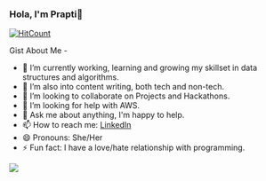 ### Hola, I'm Prapti👋

[![HitCount](http://hits.dwyl.com/praptidevgun25/praptidevgun25.svg)](http://hits.dwyl.com/praptidevgun25/praptidevgun25)

Gist About Me -
- 🔭 I’m currently working, learning and growing my skillset in data structures and algorithms.
- 🌱 I’m also into content writing, both tech and non-tech.
- 👯 I’m looking to collaborate on Projects and Hackathons.
- 🤔 I’m looking for help with AWS.
- 💬 Ask me about anything, I'm happy to help.
- 📫 How to reach me: [LinkedIn](https://www.linkedin.com/in/prapti-devgun-a7186a200/)
- 😄 Pronouns: She/Her
- ⚡ Fun fact: I have a love/hate relationship with programming.


[twitter]: https://twitter.com/DevgunPrapti
[linkedin]: https://www.linkedin.com/in/prapti-devgun-a7186a200/

<img src = "https://github-readme-stats.vercel.app/api?username=praptidevgun25&&show_icons=true&title_color=ffffff&icon_color=bb2acf&text_color=daf7dc&bg_color=151515">
